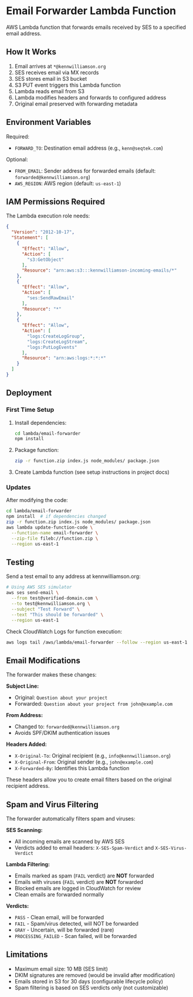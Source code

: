 # Email Forwarder Lambda Function

AWS Lambda function that forwards emails received by SES to a specified email address.

## How It Works

1. Email arrives at `*@kennwilliamson.org`
2. SES receives email via MX records
3. SES stores email in S3 bucket
4. S3 PUT event triggers this Lambda function
5. Lambda reads email from S3
6. Lambda modifies headers and forwards to configured address
7. Original email preserved with forwarding metadata

## Environment Variables

Required:
- `FORWARD_TO`: Destination email address (e.g., `kenn@seqtek.com`)

Optional:
- `FROM_EMAIL`: Sender address for forwarded emails (default: `forwarded@kennwilliamson.org`)
- `AWS_REGION`: AWS region (default: `us-east-1`)

## IAM Permissions Required

The Lambda execution role needs:

```json
{
  "Version": "2012-10-17",
  "Statement": [
    {
      "Effect": "Allow",
      "Action": [
        "s3:GetObject"
      ],
      "Resource": "arn:aws:s3:::kennwilliamson-incoming-emails/*"
    },
    {
      "Effect": "Allow",
      "Action": [
        "ses:SendRawEmail"
      ],
      "Resource": "*"
    },
    {
      "Effect": "Allow",
      "Action": [
        "logs:CreateLogGroup",
        "logs:CreateLogStream",
        "logs:PutLogEvents"
      ],
      "Resource": "arn:aws:logs:*:*:*"
    }
  ]
}
```

## Deployment

### First Time Setup

1. Install dependencies:
   ```bash
   cd lambda/email-forwarder
   npm install
   ```

2. Package function:
   ```bash
   zip -r function.zip index.js node_modules/ package.json
   ```

3. Create Lambda function (see setup instructions in project docs)

### Updates

After modifying the code:

```bash
cd lambda/email-forwarder
npm install  # if dependencies changed
zip -r function.zip index.js node_modules/ package.json
aws lambda update-function-code \
  --function-name email-forwarder \
  --zip-file fileb://function.zip \
  --region us-east-1
```

## Testing

Send a test email to any address at kennwilliamson.org:
```bash
# Using AWS SES simulator
aws ses send-email \
  --from test@verified-domain.com \
  --to test@kennwilliamson.org \
  --subject "Test Forward" \
  --text "This should be forwarded" \
  --region us-east-1
```

Check CloudWatch Logs for function execution:
```bash
aws logs tail /aws/lambda/email-forwarder --follow --region us-east-1
```

## Email Modifications

The forwarder makes these changes:

**Subject Line:**
- Original: `Question about your project`
- Forwarded: `Question about your project from john@example.com`

**From Address:**
- Changed to: `forwarded@kennwilliamson.org`
- Avoids SPF/DKIM authentication issues

**Headers Added:**
- `X-Original-To`: Original recipient (e.g., `info@kennwilliamson.org`)
- `X-Original-From`: Original sender (e.g., `john@example.com`)
- `X-Forwarded-By`: Identifies this Lambda function

These headers allow you to create email filters based on the original recipient address.

## Spam and Virus Filtering

The forwarder automatically filters spam and viruses:

**SES Scanning:**
- All incoming emails are scanned by AWS SES
- Verdicts added to email headers: `X-SES-Spam-Verdict` and `X-SES-Virus-Verdict`

**Lambda Filtering:**
- Emails marked as spam (`FAIL` verdict) are **NOT** forwarded
- Emails with viruses (`FAIL` verdict) are **NOT** forwarded
- Blocked emails are logged in CloudWatch for review
- Clean emails are forwarded normally

**Verdicts:**
- `PASS` - Clean email, will be forwarded
- `FAIL` - Spam/virus detected, will NOT be forwarded
- `GRAY` - Uncertain, will be forwarded (rare)
- `PROCESSING_FAILED` - Scan failed, will be forwarded

## Limitations

- Maximum email size: 10 MB (SES limit)
- DKIM signatures are removed (would be invalid after modification)
- Emails stored in S3 for 30 days (configurable lifecycle policy)
- Spam filtering is based on SES verdicts only (not customizable)
